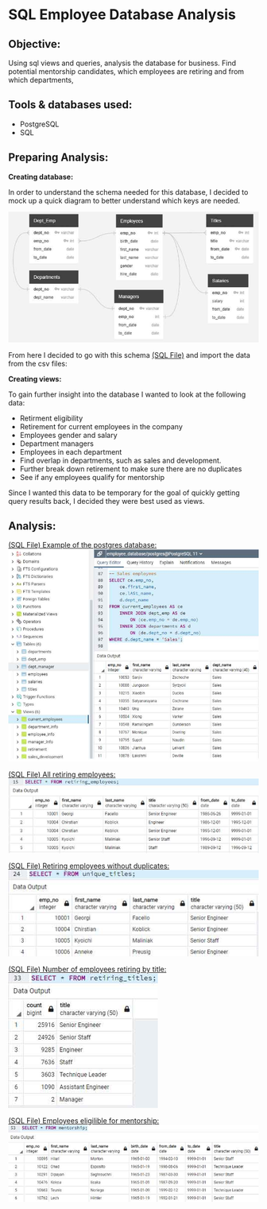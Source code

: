 # SQL Employee Database Analysis

## Objective: 
Using sql views and queries, analysis the database for business. Find potential mentorship candidates, which employees are retiring and from which departments, 

## Tools & databases used:
- PostgreSQL
- SQL

## Preparing Analysis:

**Creating database:**

In order to understand the schema needed for this database, I decided to mock up a quick diagram to better understand which keys are needed.

![diagram](https://github.com/Ryndine/sql_employee_database/blob/main/Images/ERDiagram.jpg)

From here I decided to go with this schema [(SQL File)](https://github.com/Ryndine/sql_employee_database/blob/main/schema.sql) and import the data from the csv files:  

**Creating views:**

To gain further insight into the database I wanted to look at the following data:
- Retirment eligibility
- Retirement for current employees in the company
- Employees gender and salary
- Department managers
- Employees in each department
- Find overlap in departments, such as sales and development.
- Further break down retirement to make sure there are no duplicates
- See if any employees qualify for mentorship

Since I wanted this data to be temporary for the goal of quickly getting query results back, I decided they were best used as views.

## Analysis:

[(SQL File) Example of the postgres database:](https://github.com/Ryndine/sql_employee_database/blob/main/simple_queries.sql)  
![example](https://github.com/Ryndine/sql_employee_database/blob/main/Images/database_example.jpg)

[(SQL File) All retiring employees:](https://github.com/Ryndine/sql_employee_database/blob/main/view_retiring_employees.sql)  
![employees](https://github.com/Ryndine/sql_employee_database/blob/main/Images/retiring_employees.jpg)

[(SQL File) Retiring employees without duplicates:](https://github.com/Ryndine/sql_employee_database/blob/main/view_unique_titles.sql)  
![retiring](https://github.com/Ryndine/sql_employee_database/blob/main/Images/unique_titles.jpg)

[(SQL File) Number of employees retiring by title:](https://github.com/Ryndine/sql_employee_database/blob/main/view_number_retiring.sql)  
![titles](https://github.com/Ryndine/sql_employee_database/blob/main/Images/retiring_titles.jpg)

[(SQL File) Employees eligilible for mentorship:](https://github.com/Ryndine/sql_employee_database/blob/main/view_mentorship_eligibility.sql)  
![mentorship](https://github.com/Ryndine/sql_employee_database/blob/main/Images/mentorship.jpg)
